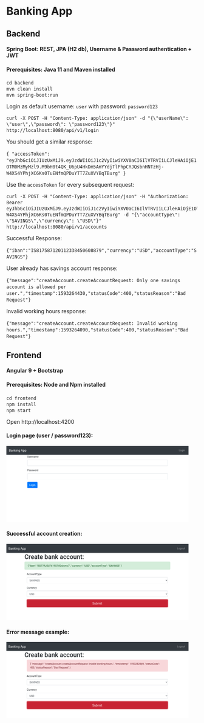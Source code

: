 # Banking App

## Backend 
#### Spring Boot: REST, JPA (H2 db), Username & Password authentication + JWT  

#### Prerequisites: Java 11 and Maven installed

```
cd backend
mvn clean install
mvn spring-boot:run
```

Login as default username: `user` with password: `password123`

```
curl -X POST -H "Content-Type: application/json" -d "{\"userName\": \"user\",\"password\": \"password123\"}" http://localhost:8080/api/v1/login 
```
You should get a similar response: 

`{
    "accessToken": "eyJhbGciOiJIUzUxMiJ9.eyJzdWIiOiJ1c2VyIiwiYXV0aCI6IlVTRVIiLCJleHAiOjE1OTM0MzMyMzl9.M9bH0t4QK_U6pU4HkDm5AmYYdjTlPhpCYJQsbnHNTzHj-W4XS4YPhjXC6Ks0TuENfmQPDuYTT7ZuXVYBqTBurg"
}`

Use the `accessToken` for every subsequent request: 

```
curl -X POST -H "Content-Type: application/json" -H "Authorization: Bearer eyJhbGciOiJIUzUxMiJ9.eyJzdWIiOiJ1c2VyIiwiYXV0aCI6IlVTRVIiLCJleHAiOjE1OTM0MzMyMzl9.M9bH0t4QK_U6pU4HkDm5AmYYdjTlPhpCYJQsbnHNTzHj-W4XS4YPhjXC6Ks0TuENfmQPDuYTT7ZuXVYBqTBurg" -d "{\"accountType\": \"SAVINGS\",\"currency\": \"USD\"}" http://localhost:8080/api/v1/accounts
```


Successful Response: 

`{"iban":"IS817587120112338450608879","currency":"USD","accountType":"SAVINGS"}`


User already has savings account response: 

`{"message":"createAccount.createAccountRequest: Only one savings account is allowed per user.","timestamp":1593264430,"statusCode":400,"statusReason":"Bad Request"}`

Invalid working hours response: 

`{"message":"createAccount.createAccountRequest: Invalid working hours.","timestamp":1593264090,"statusCode":400,"statusReason":"Bad Request"}`

## Frontend
#### Angular 9 + Bootstrap
#### Prerequisites: Node and Npm installed

```
cd frontend
npm install 
npm start
```

Open http://localhost:4200

#### Login page (user / password123): 
<img src="img/login.png" width=480 height=200></img>

####  Successful account creation:
<img src="img/successful.png" width=480 height=200></img>

#### Error message example:
<img src="img/invalid.png" width=480 height=200></img>

